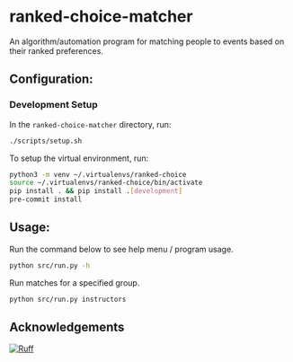 # ranked-choice-matcher
An algorithm/automation program for matching people to events based on their ranked preferences.


## Configuration:

### Development Setup

In the `ranked-choice-matcher` directory, run:
```bash
./scripts/setup.sh
```

To setup the virtual environment, run:
```bash
python3 -m venv ~/.virtualenvs/ranked-choice
source ~/.virtualenvs/ranked-choice/bin/activate
pip install . && pip install .[development]
pre-commit install
```

## Usage:

Run the command below to see help menu / program usage.
```bash
python src/run.py -h
```

Run matches for a specified group.
```bash
python src/run.py instructors
```

## Acknowledgements
[![Ruff](https://img.shields.io/endpoint?url=https://raw.githubusercontent.com/astral-sh/ruff/main/assets/badge/v2.json)](https://github.com/astral-sh/ruff)